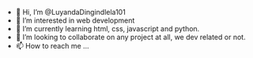 - 👋 Hi, I’m @LuyandaDingindlela101
- 👀 I’m interested in web development
- 🌱 I’m currently learning html, css, javascript and python.
- 💞️ I’m looking to collaborate on any project at all, we dev related or not.
- 📫 How to reach me ...

<!---
LuyandaDingindlela101/LuyandaDingindlela101 is a ✨ special ✨ repository because its `README.md` (this file) appears on your GitHub profile.
You can click the Preview link to take a look at your changes.
--->

